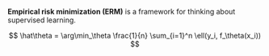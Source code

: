 **Empirical risk minimization (ERM)** is a framework for thinking about supervised learning. 

$$
\hat\theta = \arg\min_\theta \frac{1}{n} \sum_{i=1}^n \ell(y_i, f_\theta(x_i))
$$